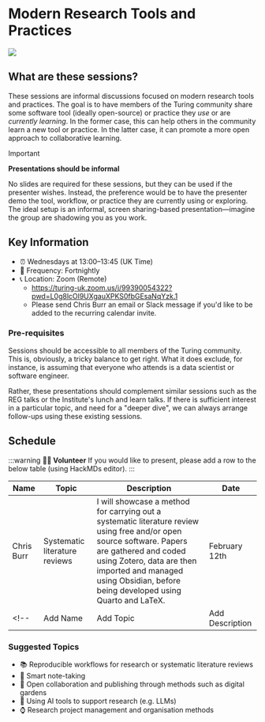 # Modern Research Tools and Practices

![](https://raw.githubusercontent.com/alan-turing-institute/turing-commons/main/docs/assets/images/illustrations/lifecycle-stylised-alt.png)

## What are these sessions?

These sessions are informal discussions focused on modern research tools and practices. 
The goal is to have members of the Turing community share some software tool (ideally open-source) or practice they *use* or are *currently learning*.
In the former case, this can help others in the community learn a new tool or practice.
In the latter case, it can promote a more open approach to collaborative learning.

> [!IMPORTANT]
> **Presentations should be informal** 
>
> No slides are required for these sessions, but they can be used if the presenter wishes.
> Instead, the preference would be to have the presenter demo the tool, workflow, or practice they are currently using or exploring.
> The ideal setup is an informal, screen sharing-based presentation—imagine the group are shadowing you as you work.

## Key Information

- ⏰ Wednesdays at 13:00–13:45 (UK Time)
- 📆 Frequency: Fortnightly
- 📞 Location: Zoom (Remote)
    - https://turing-uk.zoom.us/j/99390054322?pwd=L0g8lcOl9UXgauXPKS0fbGEsaNqYzk.1
    - Please send Chris Burr an email or Slack message if you'd like to be added to the recurring calendar invite.

### Pre-requisites

Sessions should be accessible to all members of the Turing community.
This is, obviously, a tricky balance to get right.
What it does exclude, for instance, is assuming that everyone who attends is a data scientist or software engineer.

Rather, these presentations should complement similar sessions such as the REG talks or the Institute's lunch and learn talks.
If there is sufficient interest in a particular topic, and need for a "deeper dive", we can always arrange follow-ups using these existing sessions.

## Schedule

:::warning
**🙋‍♀️ Volunteer**
If you would like to present, please add a row to the below table (using HackMDs editor).
:::

| Name | Topic | Description | Date |
| --- | --- | ----- | --- |
| Chris Burr | Systematic literature reviews | I will showcase a method for carrying out a systematic literature review using free and/or open source software. Papers are gathered and coded using Zotero, data are then imported and managed using Obsidian, before being developed using Quarto and LaTeX. | February 12th |
<!-- | Add Name | Add Topic | Add Description | Add Date | -->

### Suggested Topics

- 📚 Reproducible workflows for research or systematic literature reviews
- 📝 Smart note-taking
- 💬 Open collaboration and publishing through methods such as digital gardens
- 🧠 Using AI tools to support research (e.g. LLMs)
- ⌚️ Research project management and organisation methods
